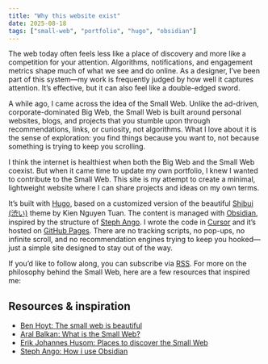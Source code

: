 ```yaml
---
title: "Why this website exist"
date: 2025-08-18
tags: ["small-web", "portfolio", "hugo", "obsidian"]
---
```


The web today often feels less like a place of discovery and more like a competition for your attention. Algorithms, notifications, and engagement metrics shape much of what we see and do online. As a designer, I’ve been part of this system—my work is frequently judged by how well it captures attention. It’s effective, but it can also feel like a double-edged sword.

A while ago, I came across the idea of the Small Web. Unlike the ad-driven, corporate-dominated Big Web, the Small Web is built around personal websites, blogs, and projects that you stumble upon through recommendations, links, or curiosity, not algorithms. What I love about it is the sense of exploration: you find things because you want to, not because something is trying to keep you scrolling.

I think the internet is healthiest when both the Big Web and the Small Web coexist. But when it came time to update my own portfolio, I knew I wanted to contribute to the Small Web. This site is my attempt to create a minimal, lightweight website where I can share projects and ideas on my own terms.

It’s built with <a href="https://gohugo.io/">Hugo</a>, based on a customized version of the beautiful <a href="https://themes.gohugo.io/themes/shibui/">Shibui (渋い)</a> theme by Kien Nguyen Tuan. The content is managed with <a href="https://obsidian.md/">Obsidian</a>, inspired by the structure of <a href="https://stephango.com/">Steph Ango</a>. I wrote the code in <a href="https://cursor.com/">Cursor</a> and it’s hosted on <a href="https://docs.github.com/en/pages">GitHub Pages</a>. There are no tracking scripts, no pop-ups, no infinite scroll, and no recommendation engines trying to keep you hooked—just a simple site designed to stay out of the way.

If you’d like to follow along, you can subscribe via <a href="/index.xml">RSS</a>. For more on the philosophy behind the Small Web, here are a few resources that inspired me:

## Resources & inspiration

- <a href="https://benhoyt.com/writings/the-small-web-is-beautiful/">Ben Hoyt: The small web is beautiful</a>
- <a href="https://ar.al/2020/08/07/what-is-the-small-web/">Aral Balkan: What is the Small Web?</a>
- <a href="https://erikjohannes.no/posts/20231122-places-to-discover-the-small-web/">Erik Johannes Husom: Places to discover the Small Web</a>
- <a href="https://stephango.com/vault">Steph Ango: How i use Obsidian</a>